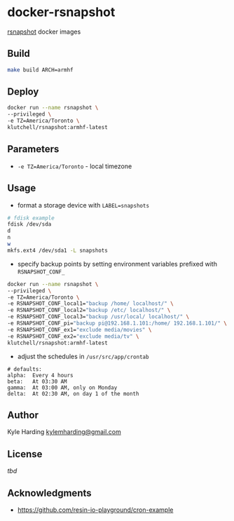# docker-rsnapshot

[rsnapshot](http://rsnapshot.org/) docker images

## Build

```bash
make build ARCH=armhf
```

## Deploy

```bash
docker run --name rsnapshot \
--privileged \
-e TZ=America/Toronto \
klutchell/rsnapshot:armhf-latest
```

## Parameters

* `-e TZ=America/Toronto` - local timezone

## Usage

* format a storage device with `LABEL=snapshots`

```bash
# fdisk example
fdisk /dev/sda
d
n
w
mkfs.ext4 /dev/sda1 -L snapshots
```

* specify backup points by setting environment variables
prefixed with `RSNAPSHOT_CONF_`

```bash
docker run --name rsnapshot \
--privileged \
-e TZ=America/Toronto \
-e RSNAPSHOT_CONF_local1="backup /home/ localhost/" \
-e RSNAPSHOT_CONF_local2="backup /etc/ localhost/" \
-e RSNAPSHOT_CONF_local3="backup /usr/local/ localhost/" \
-e RSNAPSHOT_CONF_pi="backup pi@192.168.1.101:/home/ 192.168.1.101/" \
-e RSNAPSHOT_CONF_ex1="exclude media/movies" \
-e RSNAPSHOT_CONF_ex2="exclude media/tv" \
klutchell/rsnapshot:armhf-latest
```

* adjust the schedules in `/usr/src/app/crontab`

```
# defaults:
alpha:	Every 4 hours
beta:	At 03:30 AM
gamma:	At 03:00 AM, only on Monday
delta:	At 02:30 AM, on day 1 of the month
```

## Author

Kyle Harding <kylemharding@gmail.com>

## License

_tbd_

## Acknowledgments

* https://github.com/resin-io-playground/cron-example
